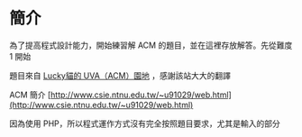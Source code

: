 # 簡介

為了提高程式設計能力，開始練習解 ACM 的題目，並在這裡存放解答。先從難度 1 開始

題目來自 [Lucky貓的 UVA（ACM）園地](http://luckycat.kshs.kh.edu.tw/) ，感謝該站大大的翻譯

ACM 簡介 [http://www.csie.ntnu.edu.tw/~u91029/web.html](http://www.csie.ntnu.edu.tw/~u91029/web.html)

因為使用 PHP，所以程式運作方式沒有完全按照題目要求，尤其是輸入的部分
